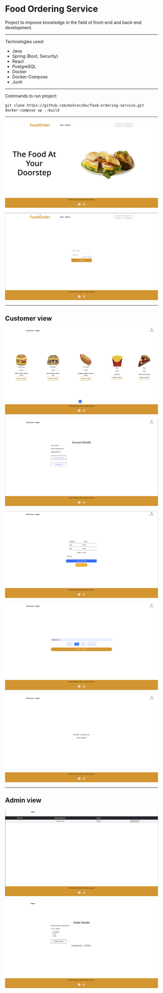 # Food Ordering Service

Project to improve knowledge in the field of front-end and back-end development.
<hr>

Technologies used:
 - Java
 - Spring (Boot, Security)
 - React
 - PostgreSQL
 - Docker
 - Docker-Compose
 - Junit

<hr>

Commands to run project:
```
git clone https://github.com/mskreczko/food-ordering-service.git
docker-compose up --build
```

<hr>

![Hero](https://github.com/mskreczko/food-ordering-service/blob/main/images/hero.png?raw=true)

![Sign in](https://github.com/mskreczko/food-ordering-service/blob/main/images/login.png?raw=true)

<hr>

## Customer view

![Menu](https://github.com/mskreczko/food-ordering-service/blob/main/images/menu.png?raw=true)

![Account Details](https://github.com/mskreczko/food-ordering-service/blob/main/images/account_details.png?raw=true)

![Shopping Cart](https://github.com/mskreczko/food-ordering-service/blob/main/images/shopping_cart.png?raw=true)

![Payment](https://github.com/mskreczko/food-ordering-service/blob/main/images/payment.png?raw=true)

![User Order Details](https://github.com/mskreczko/food-ordering-service/blob/main/images/user_order_details.png?raw=true)

<hr>

## Admin view

![Admin Orders View](https://github.com/mskreczko/food-ordering-service/blob/main/images/admin_orders_view.png?raw=true)

![Order Editing](https://github.com/mskreczko/food-ordering-service/blob/main/images/order_editing.png?raw=true)
